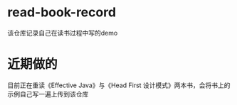 # read-book-record
该仓库记录自己在读书过程中写的demo

# 近期做的
目前正在重读《Effective Java》与《Head First 设计模式》两本书，会将书上的示例自己写一遍上传到该仓库
